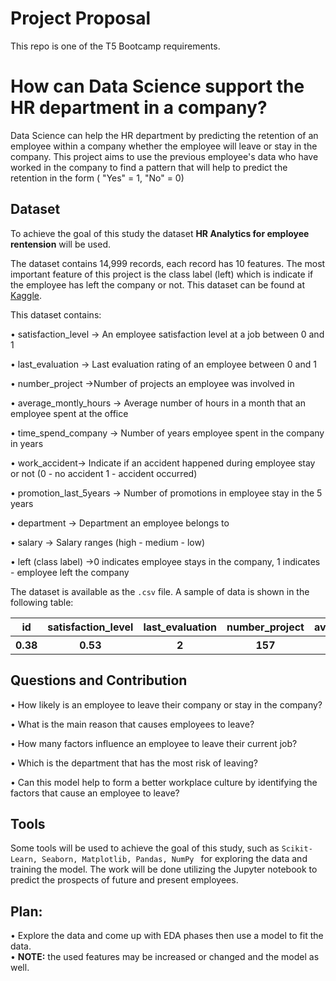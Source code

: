 # Project Proposal 

This repo is one of the T5 Bootcamp requirements. 


# How can Data Science support the HR department in a company?

Data Science can help the HR department by predicting the retention of an employee within a company whether the employee will leave or stay in the company. 
This project aims to use the previous employee's data who have worked in the company to find a pattern that will help to predict the retention in the form ( "Yes" = 1, "No" = 0)


## Dataset

To achieve the goal of this study the dataset **HR Analytics for employee rentension** will be used. 

The dataset contains 14,999 records, each record has 10 features. The most important feature of this project is the class label (left) which is indicate if the employee has left the company or not.
This dataset can be found at [Kaggle](https://www.kaggle.com/pankeshpatel/hrcommasep).

This dataset contains: 

•	satisfaction_level -> An employee satisfaction level at a job between 0 and 1

•	last_evaluation -> Last evaluation rating of an employee between 0 and 1

•	number_project ->Number of projects an employee was involved in

•	average_montly_hours -> Average number of hours in a month that an employee spent at the office

•	time_spend_company -> Number of years employee spent in the company in years 

•	work_accident-> Indicate if an accident happened during employee stay or not (0 - no accident  1 - accident occurred)

•	promotion_last_5years -> Number of promotions in employee stay in the 5 years 

•	department -> Department an employee belongs to

•	salary -> Salary ranges (high - medium - low)

•	left (class label) ->0 indicates employee stays in the company, 1 indicates - employee left the company


The dataset is available as the ```.csv``` file. A sample of data is shown in the following table:
<table width="100%">
 <tr>
  <th>id</th><th>satisfaction_level</th><th>last_evaluation</th><th>number_project</th><th>average_montly_hours</th><th>time_spend_company</th><th>work_accident</th><th>promotion_last_5years</th><th>department</th><th>salary</th><th>left</th>
 </tr>
 <tr>
  <th>0.38</th><th>0.53</th><th>2</th><th>157</th><th>3</th><th>0</th><th>0</th><th>sales</th><th>low</th><th>1</th>
 </tr>
</table>


## Questions and Contribution

•	How likely is an employee to leave their company or stay in the company?

•	What is the main reason that causes employees to leave? 

•	How many factors influence an employee to leave their current job? 

•	Which is the department that has the most risk of leaving?

•	Can this model help to form a better workplace culture by identifying the factors that cause an employee to leave? 


## Tools

Some tools will be used to achieve the goal of this study, such as  ```Scikit-Learn, Seaborn, Matplotlib, Pandas, NumPy ``` for exploring the data and training the model. 
The work will be done utilizing the Jupyter notebook to predict the prospects of future and present employees.


## **Plan**: 
• Explore the data and come up with EDA phases then use a model to fit the data.  
• **NOTE:** the used features may be increased or changed and the model as well. 
